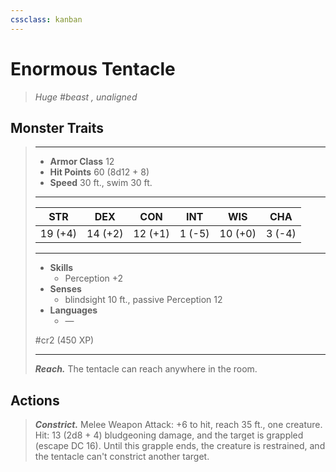 ```yaml
---
cssclass: kanban
---
```


# Enormous Tentacle
>*Huge #beast , unaligned*
## Monster Traits
>___
>- **Armor Class** 12
>- **Hit Points** 60 (8d12 + 8)
>- **Speed** 30 ft., swim 30 ft.
>___
>|STR|DEX|CON|INT|WIS|CHA|
>|:---:|:---:|:---:|:---:|:---:|:---:|
>|19 (+4)|14 (+2)|12 (+1)|1 (-5)|10 (+0)|3 (-4)|
>___
>- **Skills**
>	 - Perception +2
>- **Senses**
>	 - blindsight 10 ft., passive Perception 12
>- **Languages**
>	 - —
>
> #cr2 (450 XP)
>___
>***Reach.*** The tentacle can reach anywhere in the room.  
>
## Actions
>***Constrict.*** Melee Weapon Attack: +6 to hit, reach 35 ft., one creature. Hit: 13 (2d8 + 4) bludgeoning damage, and the target is grappled (escape DC 16). Until this grapple ends, the creature is restrained, and the tentacle can't constrict another target.